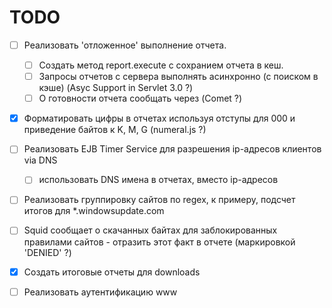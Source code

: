 # TODO

- [ ] Реализовать 'отложенное' выполнение отчета.
  - [ ] Cоздать метод report.execute c сохранием отчета в кеш.
  - [ ] Запросы отчетов с сервера выполнять асинхронно (с поиском в кэше) (Asyc Support in Servlet 3.0 ?)
  - [ ] О готовности отчета сообщать через (Comet ?)
- [x] Форматировать цифры в отчетах используя отступы для 000 и приведение байтов к K, M, G (numeral.js ?)
- [ ] Реализовать EJB Timer Service для разрешения ip-адресов клиентов via DNS
  - [ ] использовать DNS имена в отчетах, вместо ip-адресов
- [ ] Реализовать группировку сайтов по regex, к примеру, подсчет итогов для *.windowsupdate.com 
- [ ] Squid сообщает о скачанных байтах для заблокированных правилами сайтов - отразить этот факт в отчете (маркировкой 'DENIED' ?)
- [x] Создать итоговые отчеты для downloads
- [ ] Реализовать аутентификацию www





